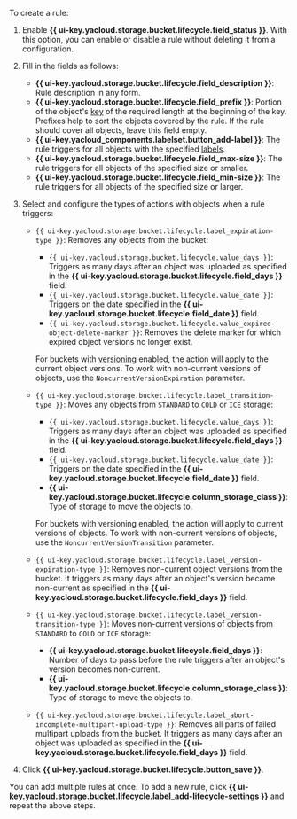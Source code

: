 To create a rule:

1. Enable **{{ ui-key.yacloud.storage.bucket.lifecycle.field_status }}**. With this option, you can enable or disable a rule without deleting it from a configuration.
1. Fill in the fields as follows:
   * **{{ ui-key.yacloud.storage.bucket.lifecycle.field_description }}**: Rule description in any form.
   * **{{ ui-key.yacloud.storage.bucket.lifecycle.field_prefix }}**: Portion of the object's [key](../concepts/object.md#key) of the required length at the beginning of the key. Prefixes help to sort the objects covered by the rule. If the rule should cover all objects, leave this field empty.
   * **{{ ui-key.yacloud_components.labelset.button_add-label }}**: The rule triggers for all objects with the specified [labels](../concepts/tags.md).
   * **{{ ui-key.yacloud.storage.bucket.lifecycle.field_max-size }}**: The rule triggers for all objects of the specified size or smaller.
   * **{{ ui-key.yacloud.storage.bucket.lifecycle.field_min-size }}**: The rule triggers for all objects of the specified size or larger.
1. Select and configure the types of actions with objects when a rule triggers:
   * `{{ ui-key.yacloud.storage.bucket.lifecycle.label_expiration-type }}`: Removes any objects from the bucket:

     * `{{ ui-key.yacloud.storage.bucket.lifecycle.value_days }}`: Triggers as many days after an object was uploaded as specified in the **{{ ui-key.yacloud.storage.bucket.lifecycle.field_days }}** field.
     * `{{ ui-key.yacloud.storage.bucket.lifecycle.value_date }}`: Triggers on the date specified in the **{{ ui-key.yacloud.storage.bucket.lifecycle.field_date }}** field.
     * `{{ ui-key.yacloud.storage.bucket.lifecycle.value_expired-object-delete-marker }}`: Removes the delete marker for which expired object versions no longer exist.

     For buckets with [versioning](../operations/buckets/versioning.md) enabled, the action will apply to the current object versions. To work with non-current versions of objects, use the `NoncurrentVersionExpiration` parameter.

   * `{{ ui-key.yacloud.storage.bucket.lifecycle.label_transition-type }}`: Moves any objects from `STANDARD` to `COLD` or `ICE` storage:

     * `{{ ui-key.yacloud.storage.bucket.lifecycle.value_days }}`: Triggers as many days after an object was uploaded as specified in the **{{ ui-key.yacloud.storage.bucket.lifecycle.field_days }}** field.
     * `{{ ui-key.yacloud.storage.bucket.lifecycle.value_date }}`: Triggers on the date specified in the **{{ ui-key.yacloud.storage.bucket.lifecycle.field_date }}** field.
     * **{{ ui-key.yacloud.storage.bucket.lifecycle.column_storage_class }}**: Type of storage to move the objects to.

     For buckets with versioning enabled, the action will apply to current versions of objects. To work with non-current versions of objects, use the `NoncurrentVersionTransition` parameter.

   * `{{ ui-key.yacloud.storage.bucket.lifecycle.label_version-expiration-type }}`: Removes non-current object versions from the bucket. It triggers as many days after an object's version became non-current as specified in the **{{ ui-key.yacloud.storage.bucket.lifecycle.field_days }}** field.
   * `{{ ui-key.yacloud.storage.bucket.lifecycle.label_version-transition-type }}`: Moves non-current versions of objects from `STANDARD` to `COLD` or `ICE` storage:
     * **{{ ui-key.yacloud.storage.bucket.lifecycle.field_days }}**: Number of days to pass before the rule triggers after an object's version becomes non-current.
     * **{{ ui-key.yacloud.storage.bucket.lifecycle.column_storage_class }}**: Type of storage to move the objects to.

   * `{{ ui-key.yacloud.storage.bucket.lifecycle.label_abort-incomplete-multipart-upload-type }}`: Removes all parts of failed multipart uploads from the bucket. It triggers as many days after an object was uploaded as specified in the **{{ ui-key.yacloud.storage.bucket.lifecycle.field_days }}** field.

1. Click **{{ ui-key.yacloud.storage.bucket.lifecycle.button_save }}**.

You can add multiple rules at once. To add a new rule, click **{{ ui-key.yacloud.storage.bucket.lifecycle.label_add-lifecycle-settings }}** and repeat the above steps.